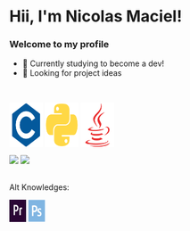 

  

# Hii, I'm Nicolas Maciel!
  
### Welcome to my profile
- 🐣 Currently studying to become a dev!
- 🤔 Looking for project ideas
  
  
<div style="display: inline_block"><br>
  </p><p>
  <img align="center" alt="Nick-c" height="80" width="60" src="https://raw.githubusercontent.com/devicons/devicon/1119b9f84c0290e0f0b38982099a2bd027a48bf1/icons/c/c-plain.svg">
  <img align="center" alt="Nick-py" height="80" width="60" src="https://raw.githubusercontent.com/devicons/devicon/1119b9f84c0290e0f0b38982099a2bd027a48bf1/icons/python/python-plain.svg">
  <img align="center" alt="Nick-java" height="80" width="60" src="https://raw.githubusercontent.com/devicons/devicon/1119b9f84c0290e0f0b38982099a2bd027a48bf1/icons/java/java-plain.svg">
</div>



</div>
  <a href="https://www.linkedin.com" target="_blank"><img src="https://img.shields.io/badge/-LinkedIn-%230077B5?style=for-the-badge&logo=linkedin&logoColor=white" target="_blank"></a>
  <a href = "mailto:nicolasmacielgithub@gmail.com"><img src="https://img.shields.io/badge/-Gmail-%23333?style=for-the-badge&logo=gmail&logoColor=white" target="_blank"></a>
</div>

##

<div style="display: inline_block">
  <p>Alt Knowledges:<p>
  <img align="center" alt="Nick-Premiere" height="40" width="30" src="https://raw.githubusercontent.com/devicons/devicon/1119b9f84c0290e0f0b38982099a2bd027a48bf1/icons/premierepro/premierepro-plain.svg">
  <img align="center" alt="Nick-Photoshop" height="40" width="30" src="https://raw.githubusercontent.com/devicons/devicon/1119b9f84c0290e0f0b38982099a2bd027a48bf1/icons/photoshop/photoshop-plain.svg">
</div>


